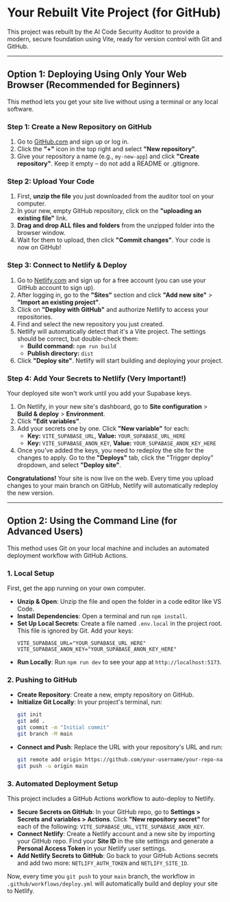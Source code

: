 # Your Rebuilt Vite Project (for GitHub)

This project was rebuilt by the AI Code Security Auditor to provide a modern, secure foundation using Vite, ready for version control with Git and GitHub.

---

## Option 1: Deploying Using Only Your Web Browser (Recommended for Beginners)

This method lets you get your site live without using a terminal or any local software.

### Step 1: Create a New Repository on GitHub
1. Go to [GitHub.com](https://github.com) and sign up or log in.
2. Click the **"+"** icon in the top right and select **"New repository"**.
3. Give your repository a name (e.g., `my-new-app`) and click **"Create repository"**. Keep it empty – do not add a README or .gitignore.

### Step 2: Upload Your Code
1. First, **unzip the file** you just downloaded from the auditor tool on your computer.
2. In your new, empty GitHub repository, click on the **"uploading an existing file"** link.
3. **Drag and drop ALL files and folders** from the unzipped folder into the browser window.
4. Wait for them to upload, then click **"Commit changes"**. Your code is now on GitHub!

### Step 3: Connect to Netlify & Deploy
1. Go to [Netlify.com](https://www.netlify.com/) and sign up for a free account (you can use your GitHub account to sign up).
2. After logging in, go to the **"Sites"** section and click **"Add new site"** > **"Import an existing project"**.
3. Click on **"Deploy with GitHub"** and authorize Netlify to access your repositories.
4. Find and select the new repository you just created.
5. Netlify will automatically detect that it's a Vite project. The settings should be correct, but double-check them:
    - **Build command:** `npm run build`
    - **Publish directory:** `dist`
6. Click **"Deploy site"**. Netlify will start building and deploying your project.

### Step 4: Add Your Secrets to Netlify (Very Important!)
Your deployed site won't work until you add your Supabase keys.
1. On Netlify, in your new site's dashboard, go to **Site configuration** > **Build & deploy** > **Environment**.
2. Click **"Edit variables"**.
3. Add your secrets one by one. Click **"New variable"** for each:
    - **Key:** `VITE_SUPABASE_URL`, **Value:** `YOUR_SUPABASE_URL_HERE`
    - **Key:** `VITE_SUPABASE_ANON_KEY`, **Value:** `YOUR_SUPABASE_ANON_KEY_HERE`
4. Once you've added the keys, you need to redeploy the site for the changes to apply. Go to the **"Deploys"** tab, click the "Trigger deploy" dropdown, and select **"Deploy site"**.

**Congratulations!** Your site is now live on the web. Every time you upload changes to your main branch on GitHub, Netlify will automatically redeploy the new version.

---

## Option 2: Using the Command Line (for Advanced Users)

This method uses Git on your local machine and includes an automated deployment workflow with GitHub Actions.

### 1. Local Setup
First, get the app running on your own computer.
- **Unzip & Open**: Unzip the file and open the folder in a code editor like VS Code.
- **Install Dependencies**: Open a terminal and run `npm install`.
- **Set Up Local Secrets**: Create a file named `.env.local` in the project root. This file is ignored by Git. Add your keys:
  ```
  VITE_SUPABASE_URL="YOUR_SUPABASE_URL_HERE"
  VITE_SUPABASE_ANON_KEY="YOUR_SUPABASE_ANON_KEY_HERE"
  ```
- **Run Locally**: Run `npm run dev` to see your app at `http://localhost:5173`.

### 2. Pushing to GitHub
- **Create Repository**: Create a new, empty repository on GitHub.
- **Initialize Git Locally**: In your project's terminal, run:
  ```bash
  git init
  git add .
  git commit -m "Initial commit"
  git branch -M main
  ```
- **Connect and Push**: Replace the URL with your repository's URL and run:
  ```bash
  git remote add origin https://github.com/your-username/your-repo-name.git
  git push -u origin main
  ```

### 3. Automated Deployment Setup
This project includes a GitHub Actions workflow to auto-deploy to Netlify.
- **Secure Secrets on GitHub**: In your GitHub repo, go to **Settings > Secrets and variables > Actions**. Click **"New repository secret"** for each of the following: `VITE_SUPABASE_URL`, `VITE_SUPABASE_ANON_KEY`.
- **Connect Netlify**: Create a Netlify account and a new site by importing your GitHub repo. Find your **Site ID** in the site settings and generate a **Personal Access Token** in your Netlify user settings.
- **Add Netlify Secrets to GitHub**: Go back to your GitHub Actions secrets and add two more: `NETLIFY_AUTH_TOKEN` and `NETLIFY_SITE_ID`.

Now, every time you `git push` to your `main` branch, the workflow in `.github/workflows/deploy.yml` will automatically build and deploy your site to Netlify.